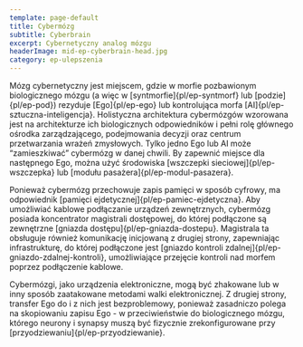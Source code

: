 ```yaml
---
template: page-default
title: Cybermózg
subtitle: Cyberbrain
excerpt: Cybernetyczny analog mózgu
headerImage: mid-ep-cyberbrain-head.jpg
category: ep-ulepszenia
---
```

Mózg cybernetyczny jest miejscem, gdzie w morfie pozbawionym biologicznego mózgu (a więc w [syntmorfie]{pl/ep-syntmorf} lub [podzie]{pl/ep-pod}) rezyduje [Ego]{pl/ep-ego} lub kontrolująca morfa [AI]{pl/ep-sztuczna-inteligencja}. Holistyczna architektura cybermózgów wzorowana jest na architekturze ich biologicznych odpowiedników i pełni rolę głównego ośrodka zarządzającego, podejmowania decyzji oraz centrum przetwarzania wrażeń zmysłowych. Tylko jedno Ego lub AI może “zamieszkiwać” cybermózg w danej chwili. By zapewnić miejsce dla następnego Ego, można użyć środowiska [wszczepki sieciowej]{pl/ep-wszczepka} lub [modułu pasażera]{pl/ep-modul-pasazera}.

Ponieważ cybermózg przechowuje zapis pamięci w sposób cyfrowy, ma odpowiednik [pamięci ejdetycznej]{pl/ep-pamiec-ejdetyczna}. Aby umożliwiać kablowe podłączanie urządzeń zewnętrznych, cybermózg posiada koncentrator magistrali dostępowej, do której podłączone są zewnętrzne [gniazda dostępu]{pl/ep-gniazda-dostepu}. Magistrala ta obsługuje również komunikację inicjowaną z drugiej strony, zapewniając infrastrukturę, do której podłączone jest [gniazdo kontroli zdalnej]{pl/ep-gniazdo-zdalnej-kontroli}, umożliwiające przejęcie kontroli nad morfem poprzez podłączenie kablowe.

Cybermózgi, jako urządzenia elektroniczne, mogą być zhakowane lub w inny sposób zaatakowane metodami walki elektronicznej. Z drugiej strony, transfer Ego do i z nich jest bezproblemowy, ponieważ zasadniczo polega na skopiowaniu zapisu Ego - w przeciwieństwie do biologicznego mózgu, którego neurony i synapsy muszą być fizycznie zrekonfigurowane przy [przyodziewaniu]{pl/ep-przyodziewanie}.
